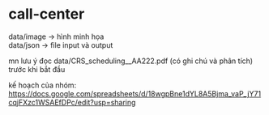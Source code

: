 # call-center

data/image -> hình minh họa  
data/json -> file input và output  

mn lưu ý đọc data/CRS_scheduling__AA222.pdf (có ghi chú và phân tích) trước khi bắt đầu  

kế hoạch của nhóm: https://docs.google.com/spreadsheets/d/18wgpBne1dYL8A5Bjma_vaP_jY71cqjFXzc1WSAEfDPc/edit?usp=sharing
